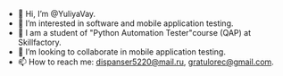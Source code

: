 - 👋 Hi, I’m @YuliyaVay.
- 👀 I’m interested in software and mobile application testing.
- 🌱 I am a student of "Python Automation Tester"course (QAP) at Skillfactory.
- 💞️ I’m looking to collaborate in mobile application testing.
- 📫 How to reach me: dispanser5220@mail.ru, gratulorec@gmail.com.

<!---
YuliyaVay/YuliyaVay is a ✨ special ✨ repository because its `README.md` (this file) appears on your GitHub profile.
You can click the Preview link to take a look at your changes.
--->
